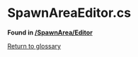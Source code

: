 # SpawnAreaEditor.cs
**Found in [/SpawnArea/Editor](../BALLISTIC/Assets/Scripts/SpawnArea/Editor/SpawnAreaEditor.cs)**

[Return to glossary](Glossary.md)

